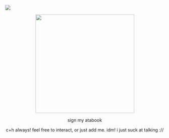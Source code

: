 ![](https://komarev.com/ghpvc/?username=starfollower&label=hey..&color=FD0202)
<p align="center">
  <img width="313" height="313" src="https://files.catbox.moe/earl3d.png">
</p>
<p align="center">
sign my atabook
  
  
</p>
<p align="center">
  c+h always! feel free to interact, or just add me. idm! i just suck at talking ://
</p>
